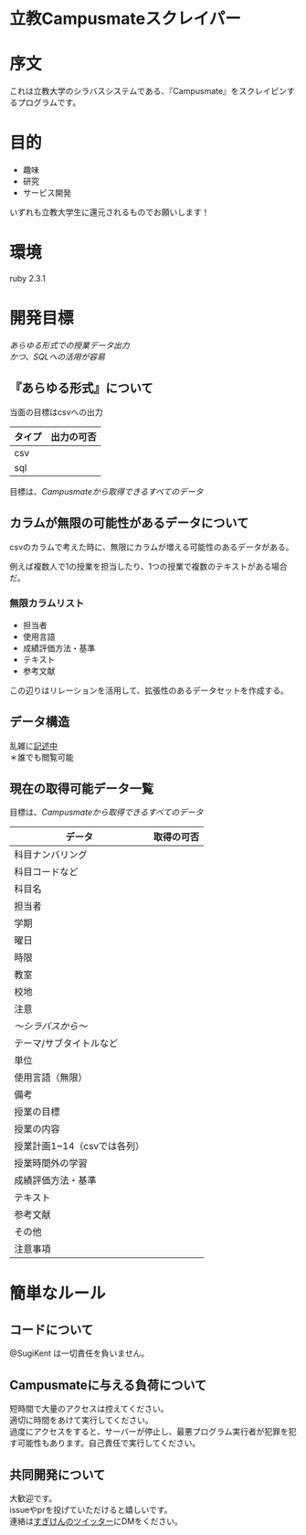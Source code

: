 # 立教Campusmateスクレイパー

# 序文
これは立教大学のシラバスシステムである、『Campusmate』をスクレイピンするプログラムです。

# 目的
* 趣味
* 研究
* サービス開発

いずれも立教大学生に還元されるものでお願いします！

# 環境
ruby 2.3.1

# 開発目標
*あらゆる形式での授業データ出力*  
*かつ、SQLへの活用が容易*

## 『あらゆる形式』について
当面の目標はcsvへの出力

タイプ  |  出力の可否
--|--
csv  |  
sql  |  

目標は、*Campusmateから取得できるすべてのデータ*

## カラムが無限の可能性があるデータについて
csvのカラムで考えた時に、無限にカラムが増える可能性のあるデータがある。

例えば複数人で1の授業を担当したり、1つの授業で複数のテキストがある場合だ。

### 無限カラムリスト
* 担当者
* 使用言語
* 成績評価方法・基準
* テキスト
* 参考文献

この辺りはリレーションを活用して、拡張性のあるデータセットを作成する。

## データ構造
乱雑に[記述中](https://docs.google.com/spreadsheets/d/14Qqk7SLZiByp_fc3WgghN-hCvnkBBRGw-pNGvHjaNVk/edit?usp=sharing)  
＊誰でも閲覧可能

## 現在の取得可能データ一覧
目標は、*Campusmateから取得できるすべてのデータ*

データ  | 取得の可否
--|--
科目ナンバリング  |  
科目コードなど  |  
科目名  |  
担当者  |  
学期  |  
曜日  |  
時限  |  
教室  |  
校地  |  
注意  |  
*〜シラバスから〜*|
テーマ/サブタイトルなど  |  
単位  |  
使用言語（無限）  |  
備考  |  
授業の目標  |  
授業の内容  |  
授業計画1~14（csvでは各列）  |  
授業時間外の学習  |  
成績評価方法・基準  |  
テキスト |  
参考文献  |  
その他  |  
注意事項  |  

# 簡単なルール
## コードについて
@SugiKent は一切責任を負いません。

## Campusmateに与える負荷について
短時間で大量のアクセスは控えてください。  
適切に時間をあけて実行してください。  
過度にアクセスをすると、サーバーが停止し、最悪プログラム実行者が犯罪を犯す可能性もあります。自己責任で実行してください。

## 共同開発について
大歓迎です。  
issueやprを投げていただけると嬉しいです。  
連絡は[すぎけんのツイッター](https://twitter.com/sugiken_bike)にDMをください。
